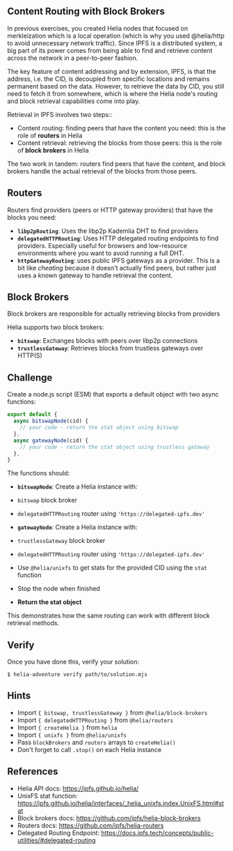 ## Content Routing with Block Brokers

In previous exercises, you created Helia nodes that focused on merkleization which is a local operation (which is why you used @helia/http to avoid unnecessary network traffic). Since IPFS is a distributed system, a big part of its power comes from being able to find and retrieve content across the network in a peer-to-peer fashion.

The key feature of content addressing and by extension, IPFS, is that the address, i.e. the CID, is decoupled from specific locations and remains permanent based on the data. However, to retrieve the data by CID, you still need to fetch it from somewhere, which is where the Helia node's routing and block retrieval capabilities come into play.

Retrieval in IPFS involves two steps::

- Content routing: finding peers that have the content you need: this is the role of **routers** in Helia
- Content retrieval: retrieving the blocks from those peers: this is the role of **block brokers** in Helia

The two work in tandem: routers find peers that have the content, and block brokers handle the actual retrieval of the blocks from those peers.

## Routers

Routers find providers (peers or HTTP gateway providers) that have the blocks you need:

- **`libp2pRouting`**: Uses the libp2p Kademlia DHT to find providers
- **`delegatedHTTPRouting`**: Uses HTTP delegated routing endpoints to find providers. Especially useful for browsers and low-resource environments where you want to avoid running a full DHT.
- **`httpGatewayRouting`**: uses public IPFS gateways as a provider. This is a bit like _cheating_ because it doesn't actually find peers, but rather just uses a known gateway to handle retrieval the content.

## Block Brokers

Block brokers are responsible for actually retrieving blocks from providers

Helia supports two block brokers:

- **`bitswap`**: Exchanges blocks with peers over libp2p connections
- **`trustlessGateway`**: Retrieves blocks from trustless gateways over HTTP(S)

## Challenge

Create a node.js script (ESM) that exports a default object with two async functions:

```js
export default {
  async bitswapNode(cid) {
    // your code - return the stat object using bitswap
  },
  async gatewayNode(cid) {
    // your code - return the stat object using trustless gateway
  },
}
```

The functions should:

- **`bitswapNode`**: Create a Helia instance with:

- `bitswap` block broker
- `delegatedHTTPRouting` router using `'https://delegated-ipfs.dev'`

- **`gatewayNode`**: Create a Helia instance with:

- `trustlessGateway` block broker
- `delegatedHTTPRouting` router using `'https://delegated-ipfs.dev'`

- Use `@helia/unixfs` to get stats for the provided CID using the `stat` function
- Stop the node when finished
- **Return the stat object**

This demonstrates how the same routing can work with different block retrieval methods.

## Verify

Once you have done this, verify your solution:

```console
$ helia-adventure verify path/to/solution.mjs
```

## Hints

- Import `{ bitswap, trustlessGateway }` from `@helia/block-brokers`
- Import `{ delegatedHTTPRouting }` from `@helia/routers`
- Import `{ createHelia }` from `helia`
- Import `{ unixfs }` from `@helia/unixfs`
- Pass `blockBrokers` and `routers` arrays to `createHelia()`
- Don't forget to call `.stop()` on each Helia instance

## References

- Helia API docs: https://ipfs.github.io/helia/
- UnixFS stat function: https://ipfs.github.io/helia/interfaces/_helia_unixfs.index.UnixFS.html#stat
- Block brokers docs: https://github.com/ipfs/helia-block-brokers
- Routers docs: https://github.com/ipfs/helia-routers
- Delegated Routing Endpoint: https://docs.ipfs.tech/concepts/public-utilities/#delegated-routing
